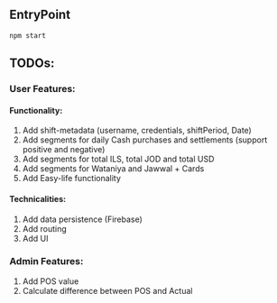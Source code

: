 ## EntryPoint 
` npm start `

## TODOs:

### User Features:

#### Functionality:
1) Add shift-metadata  (username, credentials, shiftPeriod, Date)
2) Add segments for daily Cash purchases and settlements (support positive and negative)
3) Add segments for total ILS, total JOD and total USD
4) Add segments for Wataniya and Jawwal + Cards
5) Add Easy-life functionality

#### Technicalities:
1) Add data persistence (Firebase)
2) Add routing
3) Add UI


### Admin Features: 
1) Add POS value
2) Calculate difference between POS and Actual
